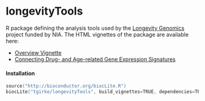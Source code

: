 # longevityTools
R package defining the analysis tools used by the [Longevity Genomics](http://www.longevitygenomics.org/) project funded by NIA. The HTML vignettes of the package are available here:

* [Overview Vignette](https://htmlpreview.github.io/?https://github.com/tgirke/longevityTools/blob/master/vignettes/longevityTools.html)
* [Connecting Drug- and Age-related Gene Expression Signatures](https://htmlpreview.github.io/?https://github.com/tgirke/longevityTools/blob/master/vignettes/longevityTools_CMAP.html)

#### Installation 

```s
source("http://bioconductor.org/biocLite.R")
biocLite("tgirke/longevityTools", build_vignettes=TRUE, dependencies=TRUE)
```
